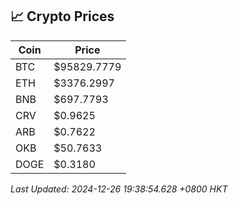 ## 📈 Crypto Prices

| Coin | Price |
| ---- | ----- |
| BTC | $95829.7779 |
| ETH | $3376.2997 |
| BNB | $697.7793 |
| CRV | $0.9625 |
| ARB | $0.7622 |
| OKB | $50.7633 |
| DOGE | $0.3180 |

_Last Updated: 2024-12-26 19:38:54.628 +0800 HKT_